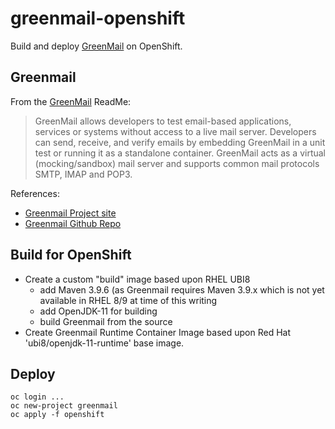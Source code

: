 # greenmail-openshift

Build and deploy [GreenMail][greenmail_project_site] on OpenShift.

## Greenmail

From the [GreenMail][greenmail_project_site] ReadMe:

> GreenMail allows developers to test email-based applications, services or systems without access to a live mail server.
Developers can send, receive, and verify emails by embedding GreenMail in a unit test or running it as a standalone container.
GreenMail acts as a virtual (mocking/sandbox) mail server and supports common mail protocols SMTP, IMAP and POP3.

References: 

* [Greenmail Project site][greenmail_project_site]
* [Greenmail Github Repo][greenmail_github_site]

## Build for OpenShift

* Create a custom "build" image based upon RHEL UBI8
    * add Maven 3.9.6 (as Greenmail requires Maven 3.9.x which is not yet available in RHEL 8/9 at time of this writing
    * add OpenJDK-11 for building
    * build Greenmail from the source
* Create Greenmail Runtime Container Image based upon Red Hat 'ubi8/openjdk-11-runtime' base image.


## Deploy

```shell
oc login ...
oc new-project greenmail
oc apply -f openshift
```


[greenmail_project_site]: https://greenmail-mail-test.github.io/greenmail/
[greenmail_github_site]: https://github.com/greenmail-mail-test/greenmail